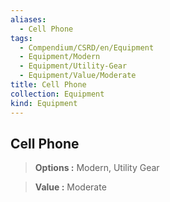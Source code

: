 ```yaml
---
aliases:
  - Cell Phone
tags:
  - Compendium/CSRD/en/Equipment
  - Equipment/Modern
  - Equipment/Utility-Gear
  - Equipment/Value/Moderate
title: Cell Phone
collection: Equipment
kind: Equipment
---
```

## Cell Phone    
    
>    
> **Options :** Modern, Utility Gear    
> **Value :** Moderate